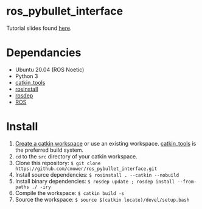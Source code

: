 # ros_pybullet_interface

Tutorial slides found [here](https://docs.google.com/presentation/d/1c7aYdl0kzYztaJyFgqGP7S1EfMuim9CGwq5VjEvhiQ8/edit?usp=sharing).

# Dependancies
* Ubuntu 20.04 (ROS Noetic)
* Python 3
* [catkin_tools](https://catkin-tools.readthedocs.io/en/latest/)
* [rosinstall](http://wiki.ros.org/rosinstall)
* [rosdep](http://wiki.ros.org/rosdep)
* [ROS](http://wiki.ros.org/Installation)

# Install

1. [Create a catkin workspace](https://catkin-tools.readthedocs.io/en/latest/quick_start.html#initializing-a-new-workspace) or use an existing workspace. [catkin_tools](https://catkin-tools.readthedocs.io/en/latest/) is the preferred build system.
2. `cd` to the `src` directory of your catkin workspace.
3. Clone this repository: `$ git clone https://github.com/cmower/ros_pybullet_interface.git`
4. Install source dependencies: `$ rosinstall . --catkin --nobuild`
5. Install binary dependencies: `$ rosdep update ; rosdep install --from-paths ./ -iry`
6. Compile the workspace: `$ catkin build -s`
7. Source the workspace: `$ source $(catkin locate)/devel/setup.bash`
